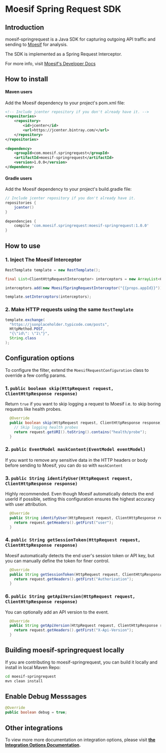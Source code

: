 # Moesif Spring Request SDK

## Introduction

moesif-springrequest is a Java SDK for capturing outgoing API traffic and sending to [Moesif](https://www.moesif.com) for analysis.

The SDK is implemented as a Spring Request Interceptor.

For more info, visit [Moesif's Developer Docs](https://www.moesif.com/docs)

## How to install

#### Maven users

Add the Moesif dependency to your project's pom.xml file:

```xml
<!-- Include jcenter repository if you don't already have it. -->
<repositories>
    <repository>
        <id>jcenter</id>
        <url>https://jcenter.bintray.com/</url>
    </repository>
</repositories>
    
<dependency>
    <groupId>com.moesif.springrequest</groupId>
    <artifactId>moesif-springrequest</artifactId>
    <version>1.0.0</version>
</dependency>
```

#### Gradle users

Add the Moesif dependency to your project's build.gradle file:

```gradle
// Include jcenter repository if you don't already have it.
repositories {
    jcenter()
}
 
dependencies {   
    compile 'com.moesif.springrequest:moesif-springrequest:1.0.0'
}
```

## How to use

### 1. Inject The Moesif Interceptor
```java
RestTemplate template = new RestTemplate();

final List<ClientHttpRequestInterceptor> interceptors = new ArrayList<ClientHttpRequestInterceptor>();

interceptors.add(new MoesifSpringRequestInterceptor("{{props.appId}}"));

template.setInterceptors(interceptors);
```

### 2. Make HTTP requests using the same `RestTemplate`
```java
template.exchange(
  "https://jsonplaceholder.typicode.com/posts",
  HttpMethod.POST,
  "{\"id\": \"1\"}",
  String.class
);
```

## Configuration options

To configure the filter, extend the `MoesifRequestConfiguration` class to override a few config params.


### 1. `public boolean skip(HttpRequest request, ClientHttpResponse response)`
Return `true` if you want to skip logging a
request to Moesif i.e. to skip boring requests like health probes.

```java
  @Override
  public boolean skip(HttpRequest request, ClientHttpResponse response) {
    // Skip logging health probes
    return request.getURI().toString().contains("health/probe");
  }
```

### 2. `public EventModel maskContent(EventModel eventModel)`
If you want to remove any sensitive data in the HTTP headers or body before sending to Moesif, you can do so with `maskContent`

### 3. `public String identifyUser(HttpRequest request, ClientHttpResponse response)`
Highly recommended. Even though Moesif automatically detects the end userId if possible, setting this configuration
ensures the highest accuracy with user attribution.

```java
  @Override
  public String identifyUser(HttpRequest request, ClientHttpResponse response) {
    return request.getHeaders().getFirst("user");
  }
```

### 4. `public String getSessionToken(HttpRequest request, ClientHttpResponse response)`

Moesif automatically detects the end user's session token or API key, but you can manually define the token for finer control.

```java
  @Override
  public String getSessionToken(HttpRequest request, ClientHttpResponse response) {
    return request.getHeaders().getFirst("Authorization");
  }
```

### 6. `public String getApiVersion(HttpRequest request, ClientHttpResponse response)`
You can optionally add an API version
to the event.

```java
  @Override
  public String getApiVersion(HttpRequest request, ClientHttpResponse response) {
    return request.getHeaders().getFirst("X-Api-Version");
  }
```

## Building moesif-springrequest locally
If you are contributing to moesif-springrequest, you can build it locally and install in local Maven Repo:

```sh
cd moesif-springrequest
mvn clean install
```

## Enable Debug Messsages

```java
@Override
public boolean debug = true;
```

## Other integrations

To view more more documentation on integration options, please visit __[the Integration Options Documentation](https://www.moesif.com/docs/getting-started/integration-options/).__

[ico-built-for]: https://img.shields.io/badge/built%20for-servlet-blue.svg
[ico-version]: https://api.bintray.com/packages/moesif/maven/moesif-springrequest/images/download.svg
[ico-license]: https://img.shields.io/badge/License-Apache%202.0-green.svg
[ico-source]: https://img.shields.io/github/last-commit/moesif/moesif-servlet.svg?style=social

[link-built-for]: https://en.wikipedia.org/wiki/Spring_Framework
[link-package]: https://bintray.com/moesif/maven/moesif-springframework/_latestVersion
[link-license]: https://raw.githubusercontent.com/Moesif/moesif-servlet/master/LICENSE
[link-source]: https://github.com/moesif/moesif-servlet
